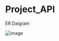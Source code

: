 # Project_API

ER Daigram

![image](https://github.com/user-attachments/assets/864f15b2-94a8-4750-8112-93cdd4ad2dbf)
